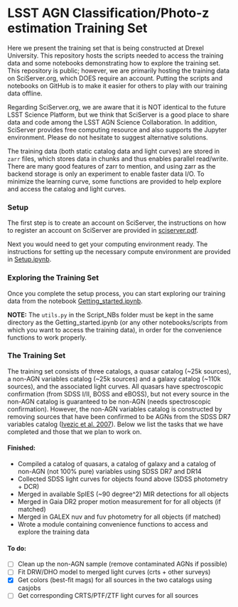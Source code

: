 # LSST AGN Classification/Photo-z estimation Training Set

Here we present the training set that is being constructed at Drexel
University. This repository hosts the scripts needed to access the
training data and some notebooks demonstrating how to explore the
training set. This repository is public; 
however, we are primarily hosting the training data on SciServer.org,
which DOES require an account. Putting the scripts
and notebooks on GitHub is to make it easier for others to play
with our training data offline.

Regarding SciServer.org, we are aware that it is NOT identical to the
future LSST Science Platform, but we think that SciServer is a good
place to share data and code among the LSST AGN Science Collaboration.
In addition, SciServer provides free computing resource and also
supports the Jupyter environment. Please do not hesitate to suggest
alternative solutions.

The training data (both static catalog data and light curves) are
stored in `zarr` files, which stores data in chunks and thus enables
parallel read/write. There are many good features of zarr to mention,
and using zarr as the backend storage is only an experiment to enable
faster data I/O. To minimize the learning curve, some functions are
provided to help explore and access the catalog and light curves.

### Setup
The first step is to create an account on SciServer, the instructions
on how to register an account on SciServer are provided in
[sciserver.pdf](Setup/sciserver.pdf). 

Next you would need to get your
computing environment ready. The instructions for setting up the
necessary compute environment are provided in
[Setup.ipynb](Setup/Setup.ipynb).

### Exploring the Training Set
Once you complete the setup process, you can start exploring our training data 
from the notebook [Getting_started.ipynb](Script_NBs/00_Getting_started.ipynb).

**NOTE:** The `utils.py` in the Script_NBs folder must be kept in the same directory 
as the Getting_started.ipynb (or any other notebooks/scripts from which you want to access 
the training data), in order for the convenience functions to work properly.

### The Training Set
The training set consists of three catalogs, a quasar catalog (~25k
sources), a non-AGN variables catalog (~25k sources) and a galaxy catalog (~110k sources), 
and the associated light curves. All quasars have spectroscopic confirmation
(from SDSS I/II, BOSS and eBOSS), but not every source in the non-AGN
catalog is guaranteed to be non-AGN (needs spectroscopic
confirmation). However, the non-AGN variables catalog is constructed by removing
sources that have been confirmed to be AGNs from the SDSS DR7
variables catalog ([Ivezic et
al. 2007](http://faculty.washington.edu/ivezic/sdss/catalogs/S82variables.html)). Below
we list the tasks that we have completed and those that we plan to work on.



#### Finished:
- Compiled a catalog of quasars, a catalog of galaxy and a catalog of non-AGN (not 100% pure) 
  variables using SDSS DR7 and DR14
- Collected SDSS light curves for objects found above (SDSS photometry + DCR)
- Merged in available SpIES (~90 degree^2) MIR detections for all objects
- Merged in Gaia DR2 proper motion measurement for for all objects (if matched)
- Merged in GALEX nuv and fuv photometry for all objects (if matched)
- Wrote a module containing convenience functions to access and explore the training data

#### To do:
- [ ] Clean up the non-AGN sample (remove contaminated AGNs if possible)
- [ ] Fit DRW/DHO model to merged light curves (crts + other surveys)
- [x] Get colors (best-fit mags) for all sources in the two catalogs using casjobs
- [ ] Get corresponding CRTS/PTF/ZTF light curves for all sources
